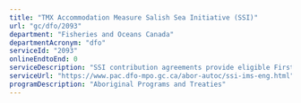 ```yaml
---
title: "TMX Accommodation Measure Salish Sea Initiative (SSI)"
url: "gc/dfo/2093"
department: "Fisheries and Oceans Canada"
departmentAcronym: "dfo"
serviceId: "2093"
onlineEndtoEnd: 0
serviceDescription: "SSI contribution agreements provide eligible First Nations scientific, technical, and administrative capacity building support to conduct marine stewardship activities within their Territories.  The SSI aims to increase our understanding of cumulative effects of human activities on Valued Marine Ecosystem Components of concern within eligible First Nations' Territories. SSI reports publically on contribution agreements on a quarterly basis through the government’s Proactive Disclosure process. Further, communication out with Nations on funding availability, etc. takes place both through direct bilateral engagement and through information sharing at collaboratively developed monthly Workshop Webinars that are open to representatives of all 33 eligible Nations."
serviceUrl: "https://www.pac.dfo-mpo.gc.ca/abor-autoc/ssi-ims-eng.html"
programDescription: "Aboriginal Programs and Treaties"
---
```

